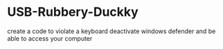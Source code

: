 # USB-Rubbery-Duckky
create a code to violate a keyboard deactivate windows defender and be able to access your computer
